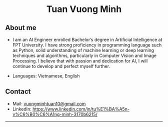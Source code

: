 <h1 align="center">Tuan Vuong Minh</h1>

## About me
- I am an AI Engineer enrolled Bachelor’s degree in Artificial Intelligence at FPT University. I have strong proficiency in programming language such as Python, solid understanding of machine learning or deep learning techniques and algorithms, particularly in Computer Vision and Image Processing. I believe that with passion and dedication for AI, I will continue to develop and perfect myself further.

- Languages: Vietnamese, English

## Contact
- Mail: vuongminhtuan10@gmail.com
- LinkedIn: https://www.linkedin.com/in/tu%E1%BA%A5n-v%C6%B0%C6%A1ng-minh-3170b6215/
---
